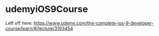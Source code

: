 # udemyiOS9Course

Left off here:
https://www.udemy.com/the-complete-ios-9-developer-course/learn/#/lecture/3193454


